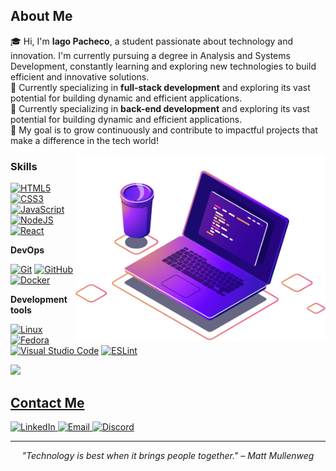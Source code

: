## About Me

🎓 Hi, I'm **Iago Pacheco**, a student passionate about technology and innovation. I'm currently pursuing a degree in Analysis and Systems Development, constantly learning and exploring new technologies to build efficient and innovative solutions.  
📘 Currently specializing in **full-stack development** and exploring its vast potential for building dynamic and efficient applications.  
📘 Currently specializing in **back-end development** and exploring its vast potential for building dynamic and efficient applications.  
🚀 My goal is to grow continuously and contribute to impactful projects that make a difference in the tech world!

<img src="computer-illustration.png" alt="ilustração de um computador" min-width="400px" max-width="400px" width="400px" align="right">

<h3>Skills</h3>

[![HTML5](https://img.shields.io/badge/HTML5-E34F26?logo=html5&logoColor=fff)](#)
[![CSS3](https://img.shields.io/badge/CSS3-1572B6?logo=css3&logoColor=fff)](#)
[![JavaScript](https://img.shields.io/badge/JavaScript-F7DF1E?logo=javascript&logoColor=000)](#)
[![NodeJS](https://img.shields.io/badge/Node.js-6DA55F?logo=node.js&logoColor=white)](#)
[![React](https://img.shields.io/badge/React-%2320232a.svg?logo=react&logoColor=%2361DAFB)](#)

**DevOps**

[![Git](https://img.shields.io/badge/Git-F05032?logo=git&logoColor=fff)](#)
[![GitHub](https://img.shields.io/badge/GitHub-%23121011.svg?logo=github&logoColor=white)](#)
[![Docker](https://img.shields.io/badge/Docker-2496ED?logo=docker&logoColor=fff)](#)

**Development tools**

[![Linux](https://img.shields.io/badge/Linux-FCC624?logo=linux&logoColor=black)](#)
[![Fedora](https://img.shields.io/badge/Fedora-51A2DA?logo=fedora&logoColor=fff)](#)
[![Visual Studio Code](https://custom-icon-badges.demolab.com/badge/Visual%20Studio%20Code-0078d7.svg?logo=vsc&logoColor=white)](#)
[![ESLint](https://img.shields.io/badge/ESLint-4B32C3?logo=eslint&logoColor=fff)](#)


<a href="https://github.com/iagopacheco01" title="Perfil do iago">
  <img height="180em" src="https://github-readme-stats.vercel.app/api?username=iagopacheco01&theme=tokyonight&show_icons=true" />

<h2>Contact Me</h2>

<a href="https://www.linkedin.com/in/iago-pacheco-120a88242/" target="_blank">
  <img src="https://custom-icon-badges.demolab.com/badge/LinkedIn-0A66C2?logo=linkedin-white&logoColor=fff" alt="LinkedIn" />
</a>


<a href="mailto:contact@iagopacheco.dev" target="_blank">
  <img src="https://img.shields.io/badge/Email-0078D4?style=flat-square&logo=maildotru&logoColor=white" alt="Email" />
</a>

<a href="https://discordapp.com/users/997994772180504607" target="_blank">
  <img src="https://img.shields.io/badge/Discord-5865F2?style=flat-square&logo=discord&logoColor=white" alt="Discord" />
</a>


<hr>

<p align="center">
  <em>"Technology is best when it brings people together." – Matt Mullenweg</em>
</p>
